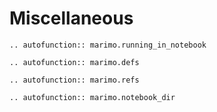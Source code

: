 # Miscellaneous

```{eval-rst}
.. autofunction:: marimo.running_in_notebook
```

```{eval-rst}
.. autofunction:: marimo.defs
```

```{eval-rst}
.. autofunction:: marimo.refs
```

```{eval-rst}
.. autofunction:: marimo.notebook_dir
```
